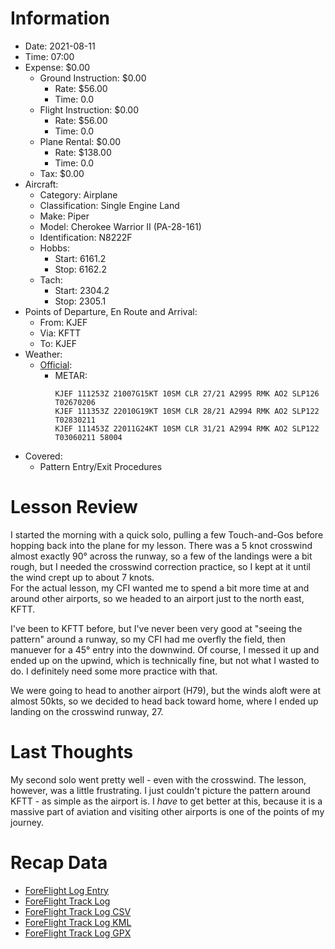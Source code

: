 # Information
- Date: 2021-08-11
- Time: 07:00
- Expense: $0.00
	- Ground Instruction: $0.00
		- Rate: $56.00
		- Time: 0.0
	- Flight Instruction: $0.00
		- Rate: $56.00
		- Time: 0.0
	- Plane Rental: $0.00
		- Rate: $138.00
		- Time: 0.0
	- Tax: $0.00
- Aircraft:
	- Category: Airplane
	- Classification: Single Engine Land
	- Make: Piper
	- Model: Cherokee Warrior II (PA-28-161)
	- Identification: N8222F
	- Hobbs: 
		- Start: 6161.2
		- Stop: 6162.2
	- Tach: 
		- Start: 2304.2
		- Stop: 2305.1
- Points of Departure, En Route and Arrival:
	- From: KJEF
	- Via: KFTT
	- To: KJEF
- Weather:
	- [Official](http://aviationwxchartsarchive.com/product/metar):
		- METAR: 
			```
			KJEF 111253Z 21007G15KT 10SM CLR 27/21 A2995 RMK AO2 SLP126 T02670206
			KJEF 111353Z 22010G19KT 10SM CLR 28/21 A2994 RMK AO2 SLP122 T02830211
			KJEF 111453Z 22011G24KT 10SM CLR 31/21 A2994 RMK AO2 SLP122 T03060211 58004
			```
- Covered:
	- Pattern Entry/Exit Procedures
# Lesson Review
I started the morning with a quick solo, pulling a few Touch-and-Gos before hopping back into the plane for my lesson. There was a 5 knot crosswind almost exactly 90° across the runway, so a few of the landings were a bit rough, but I needed the crosswind correction practice, so I kept at it until the wind crept up to about 7 knots.<br />
For the actual lesson, my CFI wanted me to spend a bit more time at and around other airports, so we headed to an airport just to the north east, KFTT.

I've been to KFTT before, but I've never been very good at "seeing the pattern" around a runway, so my CFI had me overfly the field, then manuever for a 45° entry into the downwind.  Of course, I messed it up and ended up on the upwind, which is technically fine, but not what I wasted to do.  I definitely need some more practice with that.

We were going to head to another airport (H79), but the winds aloft were at almost 50kts, so we decided to head back toward home, where I ended up landing on the crosswind runway, 27.
# Last Thoughts
My second solo went pretty well - even with the crosswind. The lesson, however, was a little frustrating.  I just couldn't picture the pattern around KFTT - as simple as the airport is. I *have* to get better at this, because it is a massive part of aviation and visiting other airports is one of the points of my journey.
# Recap Data
- [ForeFlight Log Entry](https://plan.foreflight.com/summary/ca8dd373c09144e7b0a305ff741208ed)
- [ForeFlight Track Log](https://plan.foreflight.com/s/track/74CD89AF-EA43-4237-8936-898570E35DB5)
- [ForeFlight Track Log CSV](./supportData/2021-08-11.foreflight.tracklog.csv)
- [ForeFlight Track Log KML](./supportData/2021-08-11.foreflight.tracklog.kml)
- [ForeFlight Track Log GPX](./supportData/2021-08-11.foreflight.tracklog.gpx)

